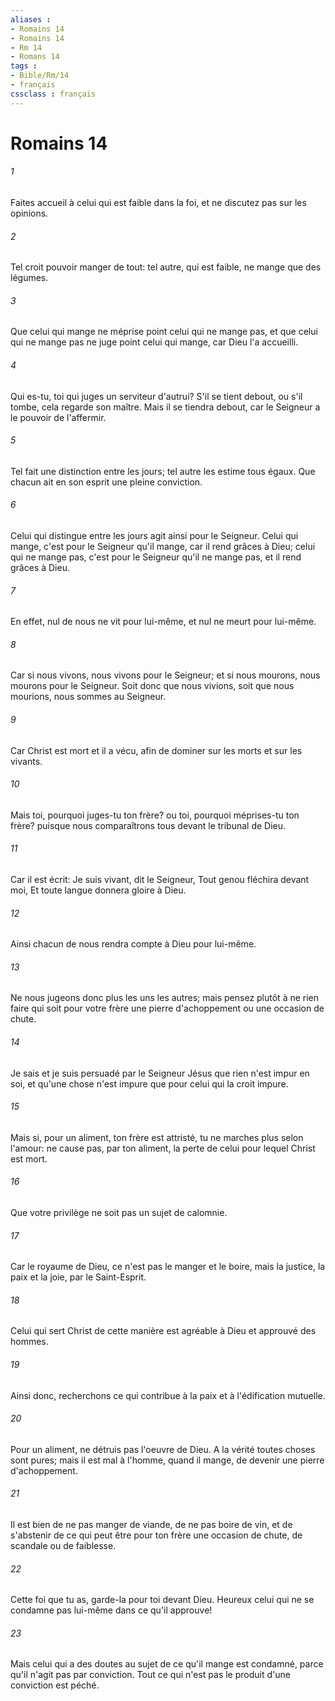 ```yaml
---
aliases : 
- Romains 14
- Romains 14
- Rm 14
- Romans 14
tags : 
- Bible/Rm/14
- français
cssclass : français
---
```


# Romains 14

###### 1
Faites accueil à celui qui est faible dans la foi, et ne discutez pas sur les opinions.
###### 2
Tel croit pouvoir manger de tout: tel autre, qui est faible, ne mange que des légumes.
###### 3
Que celui qui mange ne méprise point celui qui ne mange pas, et que celui qui ne mange pas ne juge point celui qui mange, car Dieu l'a accueilli.
###### 4
Qui es-tu, toi qui juges un serviteur d'autrui? S'il se tient debout, ou s'il tombe, cela regarde son maître. Mais il se tiendra debout, car le Seigneur a le pouvoir de l'affermir.
###### 5
Tel fait une distinction entre les jours; tel autre les estime tous égaux. Que chacun ait en son esprit une pleine conviction.
###### 6
Celui qui distingue entre les jours agit ainsi pour le Seigneur. Celui qui mange, c'est pour le Seigneur qu'il mange, car il rend grâces à Dieu; celui qui ne mange pas, c'est pour le Seigneur qu'il ne mange pas, et il rend grâces à Dieu.
###### 7
En effet, nul de nous ne vit pour lui-même, et nul ne meurt pour lui-même.
###### 8
Car si nous vivons, nous vivons pour le Seigneur; et si nous mourons, nous mourons pour le Seigneur. Soit donc que nous vivions, soit que nous mourions, nous sommes au Seigneur.
###### 9
Car Christ est mort et il a vécu, afin de dominer sur les morts et sur les vivants.
###### 10
Mais toi, pourquoi juges-tu ton frère? ou toi, pourquoi méprises-tu ton frère? puisque nous comparaîtrons tous devant le tribunal de Dieu.
###### 11
Car il est écrit: Je suis vivant, dit le Seigneur, Tout genou fléchira devant moi, Et toute langue donnera gloire à Dieu.
###### 12
Ainsi chacun de nous rendra compte à Dieu pour lui-même.
###### 13
Ne nous jugeons donc plus les uns les autres; mais pensez plutôt à ne rien faire qui soit pour votre frère une pierre d'achoppement ou une occasion de chute.
###### 14
Je sais et je suis persuadé par le Seigneur Jésus que rien n'est impur en soi, et qu'une chose n'est impure que pour celui qui la croit impure.
###### 15
Mais si, pour un aliment, ton frère est attristé, tu ne marches plus selon l'amour: ne cause pas, par ton aliment, la perte de celui pour lequel Christ est mort.
###### 16
Que votre privilège ne soit pas un sujet de calomnie.
###### 17
Car le royaume de Dieu, ce n'est pas le manger et le boire, mais la justice, la paix et la joie, par le Saint-Esprit.
###### 18
Celui qui sert Christ de cette manière est agréable à Dieu et approuvé des hommes.
###### 19
Ainsi donc, recherchons ce qui contribue à la paix et à l'édification mutuelle.
###### 20
Pour un aliment, ne détruis pas l'oeuvre de Dieu. A la vérité toutes choses sont pures; mais il est mal à l'homme, quand il mange, de devenir une pierre d'achoppement.
###### 21
Il est bien de ne pas manger de viande, de ne pas boire de vin, et de s'abstenir de ce qui peut être pour ton frère une occasion de chute, de scandale ou de faiblesse.
###### 22
Cette foi que tu as, garde-la pour toi devant Dieu. Heureux celui qui ne se condamne pas lui-même dans ce qu'il approuve!
###### 23
Mais celui qui a des doutes au sujet de ce qu'il mange est condamné, parce qu'il n'agit pas par conviction. Tout ce qui n'est pas le produit d'une conviction est péché.
